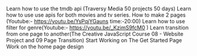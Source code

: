 Learn how to use the tmdb api (Traversy Media 50 projects 50 days)
Learn how to use use apis for both movies and tv series.
How to make 2 pages (Youtube:- https://youtu.be/YsPqjYGauns time:-20:00)
Learn how to use filter for genre(Youtube:- https://youtu.be/_KzimS9fcM0 )
Learn transition from one page to another(The Creative JavaScript Course 08 - Website Project and 09 Page Transition)
Start Working on The Get Started Page
Work on the home page design

